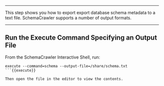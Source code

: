 -----

This step shows you how to export export database schema metadata to a text file. SchemaCrawler supports a number of output formats.

-----

## Run the Execute Command Specifying an Output File

From the SchemaCrawler Interactive Shell, run:

```
execute --command=schema --output-file=/share/schema.txt
```{{execute}}

Then open the file in the editor to view the contents.
